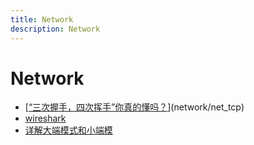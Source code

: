 ```yaml
---
title: Network
description: Network
---
```


# Network

- [[“三次握手，四次挥手”你真的懂吗？](https://www.cnblogs.com/qcrao-2018/p/10182185.html)](network/net_tcp)
- [wireshark](network/wireshark)
- [详解大端模式和小端模](network/big_endian)
